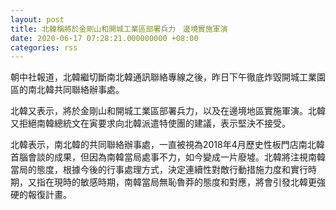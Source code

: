 ```yaml
---
layout: post
title: 北韓稱將於金剛山和開城工業區部署兵力　邊境實施軍演
date: 2020-06-17 07:28:21.000000000 +08:00
categories: rss
---
```


朝中社報道，北韓繼切斷南北韓通訊聯絡專線之後，昨日下午徹底炸毀開城工業園區的南北韓共同聯絡辦事處。

北韓又表示，將於金剛山和開城工業區部署兵力，以及在邊境地區實施軍演。北韓又拒絕南韓總統文在寅要求向北韓派遣特使團的建議，表示堅決不接受。

北韓表示，南北韓的共同聯絡辦事處，一直被視為2018年4月歷史性板門店南北韓首腦會談的成果，但因為南韓當局處事不力，如今變成一片廢墟。北韓將注視南韓當局的態度，根據今後的行事處理方式，決定連續性對敵行動措施力度和實行時期，又指在現時的敏感時期，南韓當局無恥魯莽的態度和對應，將會引發北韓更強硬的報復計畫。
